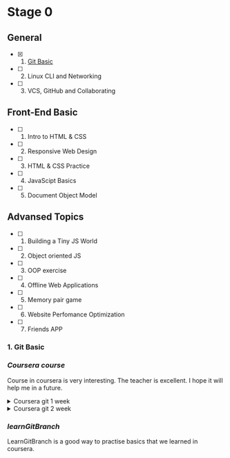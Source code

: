 # Stage 0

## General
- [X] 1. [Git Basic](#1-git-basic)
- [ ] 2. Linux CLI and Networking
- [ ] 3. VCS, GitHub and Collaborating

## Front-End Basic
- [ ] 1. Intro to HTML & CSS
- [ ] 2. Responsive Web Design
- [ ] 3. HTML & CSS Practice
- [ ] 4. JavaScipt Basics
- [ ] 5. Document Object Model 

## Advansed Topics
- [ ] 1. Building a Tiny JS World
- [ ] 2. Object oriented JS
- [ ] 3. OOP exercise
- [ ] 4. Offline Web Applications
- [ ] 5. Memory pair game
- [ ] 6. Website Perfomance Optimization 
- [ ] 7. Friends APP

### 1. Git Basic 
###  _Coursera course_

Course in coursera is very interesting. The teacher is excellent. I hope it will help me in a future.
<details><summary>Coursera git 1 week</summary> 

  ![Coursera git 1 week](imgs/git basic/coursera1.png)
</details>
<details><summary>Coursera git 2 week</summary> 

  ![Coursera git 2 week](imgs/git basic/coursera2.png)
</details>

### _learnGitBranch_

LearnGitBranch is a good way to practise basics that we learned in coursera.
